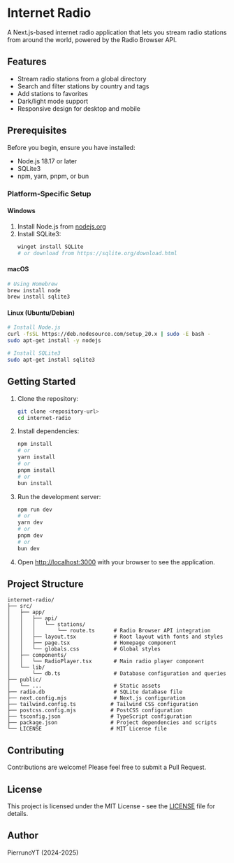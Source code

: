 # Internet Radio

A Next.js-based internet radio application that lets you stream radio stations from around the world, powered by the Radio Browser API.

## Features

- Stream radio stations from a global directory
- Search and filter stations by country and tags
- Add stations to favorites
- Dark/light mode support
- Responsive design for desktop and mobile

## Prerequisites

Before you begin, ensure you have installed:

- Node.js 18.17 or later
- SQLite3
- npm, yarn, pnpm, or bun

### Platform-Specific Setup

#### Windows
1. Install Node.js from [nodejs.org](https://nodejs.org/)
2. Install SQLite3:
   ```powershell
   winget install SQLite
   # or download from https://sqlite.org/download.html
   ```

#### macOS
```bash
# Using Homebrew
brew install node
brew install sqlite3
```

#### Linux (Ubuntu/Debian)
```bash
# Install Node.js
curl -fsSL https://deb.nodesource.com/setup_20.x | sudo -E bash -
sudo apt-get install -y nodejs

# Install SQLite3
sudo apt-get install sqlite3
```

## Getting Started

1. Clone the repository:
   ```bash
   git clone <repository-url>
   cd internet-radio
   ```

2. Install dependencies:
   ```bash
   npm install
   # or
   yarn install
   # or
   pnpm install
   # or
   bun install
   ```

3. Run the development server:
   ```bash
   npm run dev
   # or
   yarn dev
   # or
   pnpm dev
   # or
   bun dev
   ```

4. Open [http://localhost:3000](http://localhost:3000) with your browser to see the application.

## Project Structure

```
internet-radio/
├── src/
│   ├── app/
│   │   ├── api/
│   │   │   └── stations/
│   │   │       └── route.ts      # Radio Browser API integration
│   │   ├── layout.tsx            # Root layout with fonts and styles
│   │   ├── page.tsx              # Homepage component
│   │   └── globals.css           # Global styles
│   ├── components/
│   │   └── RadioPlayer.tsx       # Main radio player component
│   └── lib/
│       └── db.ts                 # Database configuration and queries
├── public/
│   └── ...                       # Static assets
├── radio.db                      # SQLite database file
├── next.config.mjs               # Next.js configuration
├── tailwind.config.ts           # Tailwind CSS configuration
├── postcss.config.mjs           # PostCSS configuration
├── tsconfig.json                # TypeScript configuration
├── package.json                 # Project dependencies and scripts
└── LICENSE                      # MIT License file
```

## Contributing

Contributions are welcome! Please feel free to submit a Pull Request.

## License

This project is licensed under the MIT License - see the [LICENSE](LICENSE) file for details.

## Author

PierrunoYT (2024-2025)

